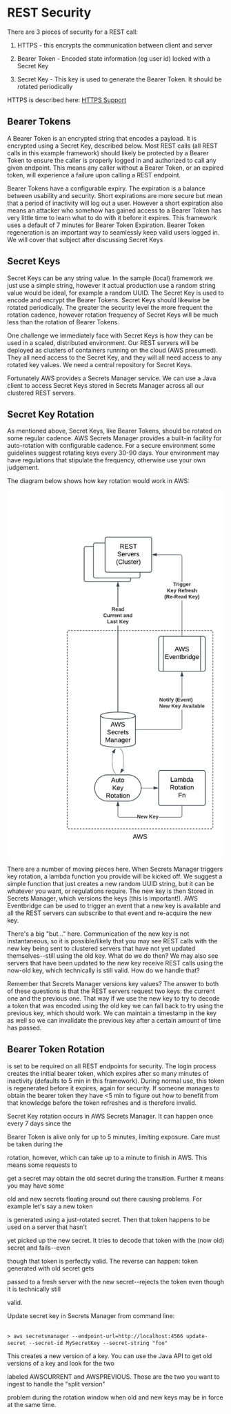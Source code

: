 
# REST Security

There are 3 pieces of security for a REST call:
1) HTTPS - this encrypts the communication between client and server

2) Bearer Token - Encoded state information (eg user id) locked with a Secret Key

3) Secret Key - This key is used to generate the Bearer Token. It should be rotated periodically

HTTPS is described here: [HTTPS Support](https.md)

## Bearer Tokens
A Bearer Token is an encrypted string that encodes a payload. It is encrypted using a Secret Key, 
described below. Most REST calls (all REST calls in this example framework) should likely be
protected by a Bearer Token to ensure the caller is properly logged in and authorized to call any
given endpoint. This means any caller without a Bearer Token, or an expired token, will experience
a failure upon calling a REST endpoint.

Bearer Tokens have a configurable expiry. The expiration is a balance between usability and security.
Short expirations are more secure but mean that a period of inactivity will log out a user. However
a short expiration also means an attacker who somehow has gained access to a Bearer Token has
very little time to learn what to do with it before it expires. This framework uses a default of 7 minutes
for Bearer Token Expiration. Bearer Token regeneration is an important way to seamlessly keep valid
users logged in. We will cover that subject after discussing Secret Keys

## Secret Keys
Secret Keys can be any string value. In the sample (local) framework we just use a simple string, however
it actual production use a random string value would be ideal, for example a random UUID. The Secret Key
is used to encode and encrypt the Bearer Tokens. Secret Keys should likewise be rotated periodically. The
greater the security level the more frequent the rotation cadence, however rotation frequency of Secret Keys 
will be much less than the rotation of Bearer Tokens.

One challenge we immediately face with Secret Keys is how they can be used in a scaled, distributed environment.
Our REST servers will be deployed as clusters of containers running on the cloud (AWS presumed). They all need
access to the Secret Key, and they will all need access to any rotated key values. We need a central repository
for Secret Keys.

Fortunately AWS provides a Secrets Manager service. We can use a Java client to access Secret Keys stored
in Secrets Manager across all our clustered REST servers.

## Secret Key Rotation
As mentioned above, Secret Keys, like Bearer Tokens, should be rotated on some regular cadence. AWS
Secrets Manager provides a built-in facility for auto-rotation with configurable cadence. For a secure
environment some guidelines suggest rotating keys every 30-90 days. Your environment may have regulations
that stipulate the frequency, otherwise use your own judgement.

The diagram below shows how key rotation would work in AWS:

![rotation_design](./REST_Secret_Key.png)

There are a number of moving pieces here. When Secrets Manager triggers key rotation, a lambda function you
provide will be kicked off. We suggest a simple function that just creates a new random UUID string, but it can
be whatever you want, or regulations require. The new key is then Stored in Secrets Manager, which versions
the keys (this is important!). AWS Eventbridge can be used to trigger an event that a new key is available and 
all the REST servers can subscribe to that event and re-acquire the new key.

There's a big "but..." here. Communication of the new key is not instantaneous, so it is possible/likely that you 
may see REST calls with the new key being sent to clustered servers that have not yet updated themselves--still
using the old key. What do we do then? We may also see servers that have been updated to the new key receive
REST calls using the now-old key, which technically is still valid. How do we handle that?

Remember that Secrets Manager versions key values? The answer to both of these questions is that the REST 
servers request two keys: the current one and the previous one. That way if we use the new key to try to 
decode a token that was encoded using the old key we can fall back to try using the previous key, which should
work. We can maintain a timestamp in the key as well so we can invalidate the previous key after a certain
amount of time has passed.

## Bearer Token Rotation
is set to be required on all REST endpoints for security. The login process
creates the initial bearer token, which expires after so many minutes of inactivity (defaults
to 5 min in this framework). During normal use, this token is regenerated before it expires,
again for security. If someone manages to obtain the bearer token they have <5 min to figure
out how to benefit from that knowledge before the token refreshes and is therefore invalid.

  

Secret Key rotation occurs in AWS Secrets Manager. It can happen once every 7 days since the

Bearer Token is alive only for up to 5 minutes, limiting exposure. Care must be taken during the

rotation, however, which can take up to a minute to finish in AWS. This means some requests to

get a secret may obtain the old secret during the transition. Further it means you may have some

old and new secrets floating around out there causing problems. For example let's say a new token

is generated using a just-rotated secret. Then that token happens to be used on a server that hasn't

yet picked up the new secret. It tries to decode that token with the (now old) secret and fails--even

though that token is perfectly valid. The reverse can happen: token generated with old secret gets

passed to a fresh server with the new secret--rejects the token even though it is technically still

valid.

  

Update secret key in Secrets Manager from command line:

```

> aws secretsmanager --endpoint-url=http://localhost:4566 update-secret --secret-id MySecretKey --secret-string "foo"

```

  

This creates a new version of a key. You can use the Java API to get old versions of a key and look for the two

labeled AWSCURRENT and AWSPREVIOUS. Those are the two you want to ingest to handle the "split version"

problem during the rotation window when old and new keys may be in force at the same time.